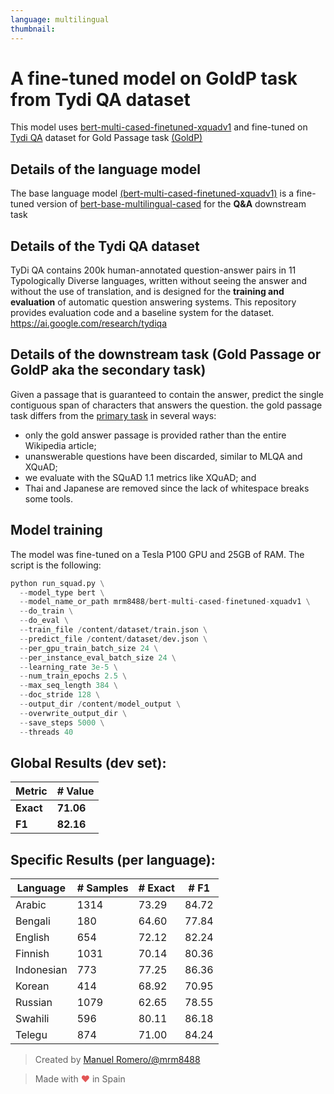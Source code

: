 ```yaml
---
language: multilingual
thumbnail:
---
```


# A fine-tuned model on GoldP task from Tydi QA dataset

This model uses [bert-multi-cased-finetuned-xquadv1](https://huggingface.co/mrm8488/bert-multi-cased-finetuned-xquadv1) and fine-tuned on [Tydi QA](https://github.com/google-research-datasets/tydiqa) dataset for Gold Passage task [(GoldP)](https://github.com/google-research-datasets/tydiqa#the-tasks)

## Details of the language model
The base language model [(bert-multi-cased-finetuned-xquadv1)](https://huggingface.co/mrm8488/bert-multi-cased-finetuned-xquadv1) is a fine-tuned version of [bert-base-multilingual-cased](https://huggingface.co/bert-base-multilingual-cased) for the **Q&A** downstream task


## Details of the Tydi QA dataset

TyDi QA contains 200k human-annotated question-answer pairs in 11 Typologically Diverse languages, written without seeing the answer and without the use of translation, and is designed for the **training and evaluation** of automatic question answering systems. This repository provides evaluation code and a baseline system for the dataset. https://ai.google.com/research/tydiqa


## Details of the downstream task (Gold Passage or GoldP aka the secondary task)

Given a passage that is guaranteed to contain the answer, predict the single contiguous span of characters that answers the question. the gold passage task differs from the [primary task](https://github.com/google-research-datasets/tydiqa/blob/master/README.md#the-tasks) in several ways:
*   only the gold answer passage is provided rather than the entire Wikipedia article;
*   unanswerable questions have been discarded, similar to MLQA and XQuAD;
*   we evaluate with the SQuAD 1.1 metrics like XQuAD; and
*   Thai and Japanese are removed since the lack of whitespace breaks some tools.


## Model training

The model was fine-tuned on a Tesla P100 GPU and 25GB of RAM.
The script is the following:

```python
python run_squad.py \
  --model_type bert \
  --model_name_or_path mrm8488/bert-multi-cased-finetuned-xquadv1 \
  --do_train \
  --do_eval \
  --train_file /content/dataset/train.json \
  --predict_file /content/dataset/dev.json \
  --per_gpu_train_batch_size 24 \
  --per_instance_eval_batch_size 24 \
  --learning_rate 3e-5 \
  --num_train_epochs 2.5 \
  --max_seq_length 384 \
  --doc_stride 128 \
  --output_dir /content/model_output \
  --overwrite_output_dir \
  --save_steps 5000 \
  --threads 40
  ```

## Global Results (dev set):

| Metric    | # Value     |
| --------- | ----------- |
| **Exact** | **71.06** |
| **F1**    | **82.16** |

## Specific Results (per language):

| Language    | # Samples     | # Exact | # F1 |
| --------- | ----------- |--------| ------ |
| Arabic    | 1314  | 73.29 | 84.72 |
| Bengali   | 180   | 64.60 | 77.84 |
| English   | 654   | 72.12 |   82.24   |
| Finnish   | 1031  | 70.14 | 80.36 |
| Indonesian| 773   | 77.25 | 86.36 |
| Korean    | 414   | 68.92 | 70.95 |
| Russian   | 1079    | 62.65 | 78.55 |
| Swahili   | 596   | 80.11 | 86.18 |
| Telegu    | 874   | 71.00 | 84.24 |



> Created by [Manuel Romero/@mrm8488](https://twitter.com/mrm8488)

> Made with <span style="color: #e25555;">&hearts;</span> in Spain
